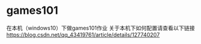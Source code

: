 # games101
在本机（windows10）下做games101作业
关于本机下如何配置请查看以下链接
https://blog.csdn.net/qq_43419761/article/details/127740207

